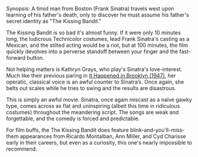 Synopsis: A timid man from Boston (Frank Sinatra) travels west upon learning of his father's death, only to discover he must assume his father's secret identity as "The Kissing Bandit."

The Kissing Bandit is so bad it's almost funny. If it were only 10 minutes long, the ludicrous Technicolor costumes, lead Frank Sinatra's casting as a Mexican, and the stilted acting would be a riot, but at 100 minutes, the film quickly devolves into a perverse standoff between your finger and the fast-forward button.

Not helping matters is Kathryn Grays, who play's Sinatra's love-interest. Much like their previous paring in <a href="/browse/reviews/it-happened-in-brooklyn-1947/">It Happened in Brooklyn (1947)</a>, her operatic, classical voice is an awful counter to Sinatra’s. Once again, she belts out scales while he tries to swing and the results are disastrous.

This is simply an awful movie. Sinatra, once again miscast as a naïve gawky type, comes across as flat and uninspiring (albeit this time in ridiculous costumes) throughout the meandering script. The songs are weak and forgettable, and the comedy is forced and predictable.

For film buffs, the The Kissing Bandit does feature blink-and-you'll-miss-them appearances from Ricardo Montalban, Ann Miller, and Cyd Charisse early in their careers, but even as a curiosity, this one's nearly impossible to recommend.

